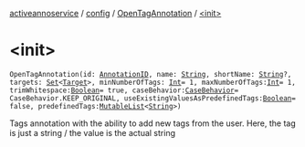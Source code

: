 [activeannoservice](../../index.md) / [config](../index.md) / [OpenTagAnnotation](index.md) / [&lt;init&gt;](./-init-.md)

# &lt;init&gt;

`OpenTagAnnotation(id: `[`AnnotationID`](../-annotation-i-d.md)`, name: `[`String`](https://kotlinlang.org/api/latest/jvm/stdlib/kotlin/-string/index.html)`, shortName: `[`String`](https://kotlinlang.org/api/latest/jvm/stdlib/kotlin/-string/index.html)`?, targets: `[`Set`](https://kotlinlang.org/api/latest/jvm/stdlib/kotlin.collections/-set/index.html)`<`[`Target`](../-target.md)`>, minNumberOfTags: `[`Int`](https://kotlinlang.org/api/latest/jvm/stdlib/kotlin/-int/index.html)` = 1, maxNumberOfTags: `[`Int`](https://kotlinlang.org/api/latest/jvm/stdlib/kotlin/-int/index.html)` = 1, trimWhitespace: `[`Boolean`](https://kotlinlang.org/api/latest/jvm/stdlib/kotlin/-boolean/index.html)` = true, caseBehavior: `[`CaseBehavior`](../-case-behavior/index.md)` = CaseBehavior.KEEP_ORIGINAL, useExistingValuesAsPredefinedTags: `[`Boolean`](https://kotlinlang.org/api/latest/jvm/stdlib/kotlin/-boolean/index.html)` = false, predefinedTags: `[`MutableList`](https://kotlinlang.org/api/latest/jvm/stdlib/kotlin.collections/-mutable-list/index.html)`<`[`String`](https://kotlinlang.org/api/latest/jvm/stdlib/kotlin/-string/index.html)`>)`

Tags annotation with the ability to add new tags from the user. Here, the tag is just a string / the value is the actual string

